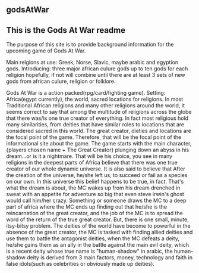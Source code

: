  godsAtWar
------------
This is the Gods At War readme
--------------------------------
The purpose of this site is to provide background information
for the upcoming game of Gods At War.

Main relgions at use: Greek, Norse, Slavic, maybe arabic and egyption gods.
Introducing: three major african culure gods up to ten gods for each religion hopefully, if not
will combine until there are at least 3 sets of new gods from african culure, religion or folklore.

Gods At War is a action packed(rpg/card/fighting game).
Setting: Africa(egypt currently), the world, sacred locations for religions.
In most Traditional African religions and many other religions around the world, it seems correct to 
say that among the multitude of religions across the globe that there was/is one true creator of everything.
In fact most religious hold many similarities, from deities that have similar roles to locations that are 
considered sacred in this world. The great creator, dieties and locations are the focal point of the game.
Therefore, that will be the focal point of the informational site about the game.
The game starts with the main character, {players chosen name + The Great Creator} plunging down an abyss in
his dream...or is it a nightmare. That will be his choice, you see in many religions in the deepest parts of Africa believe that there was one true creator of our whole dynamic universe. It is also said to believe that
After the creation of the universe, he/she left us, to succeed or fail as a species on our own. In this universe this belief happens to be true, in fact. That's what the dream is about, the MC wakes up from his dream drenched in sweat with an appetite for adventure so big that even steve irwin's ghost would call him/her crazy. Something or someone draws the MC to a deep part of africa where the MC ends up finding out that he/she is the reincarnation of the great creator, and the job of the MC is to spread the word of the return of the true great creator. But, there is one small, minute, itsy-bitsy problem. The deities of the world have become to powerful in the absence of the great creator, the MC is tasked with finding allied deities and use them to battle the antagonist deities, when the MC defeats a deity, he/she gains them as an ally in the battle against the main evil deity, which is a recent deity whose true name is "human-shadow" in arabic, the human-shadow deity is derived from 3 main factors, money, technology and faith in false idols(such as celebrities or obviously made up deities).

